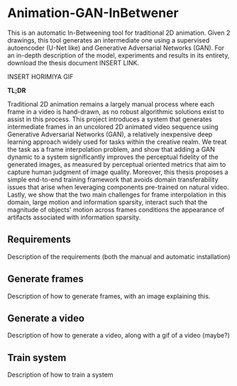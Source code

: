# Animation-GAN-InBetwener
This is an automatic In-Betweening tool for traditional 2D animation.
Given 2 drawings, this tool generates an intermediate one using a supervised autoencoder (U-Net like) and Generative Adversarial Networks (GAN). For an in-depth description of the model, experiments and results in its entirety, download the thesis document INSERT LINK. 

INSERT HORIMIYA GIF


**TL;DR**

Traditional 2D animation remains a largely manual process where each frame in a video is hand-drawn, as no robust algorithmic solutions exist to assist in this process. This project introduces a system that generates intermediate frames in an uncolored 2D animated video sequence using Generative Adversarial Networks (GAN), a relatively inexpensive deep learning approach widely used for tasks within the creative realm. We treat the task as a frame interpolation problem, and show that adding a GAN dynamic to a system significantly improves the perceptual fidelity of the generated images, as measured by perceptual oriented metrics that aim to capture human judgment of image quality. Moreover, this thesis proposes a simple end-to-end training framework that avoids domain transferability issues that arise when leveraging components pre-trained on natural video. Lastly, we show that the two main challenges for frame interpolation in this domain, large motion and information sparsity, interact such that the magnitude of objects' motion across frames conditions the appearance of artifacts associated with information sparsity.


## Requirements
Description of the requirements (both the manual and automatic installation)

## Generate frames
Description of how to generate frames, with an image explaining this.

## Generate a video
Description of how to generate a video, along with a gif of a video (maybe?)

## Train system
Description of how to train a system
